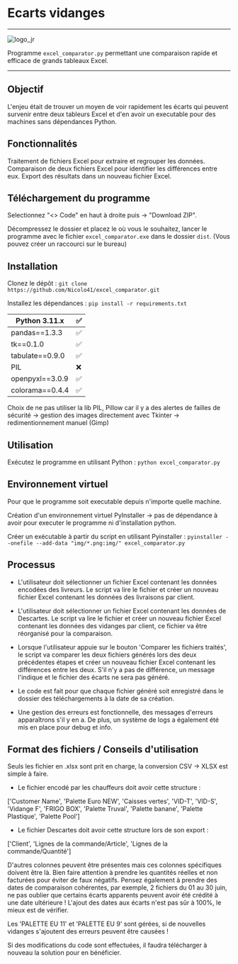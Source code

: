 # Ecarts vidanges
***
![logo_jr](https://github.com/Nicolo41/excel_comparator/assets/72193849/4d269ab8-575b-4c21-9807-e826af440e03)


Programme `excel_comparator.py` permettant une comparaison rapide et efficace de grands tableaux Excel.
***
## Objectif
L'enjeu était de trouver un moyen de voir rapidement les écarts qui peuvent survenir entre deux tableurs Excel et d'en avoir un executable pour des machines sans dépendances Python.

## Fonctionnalités
Traitement de fichiers Excel pour extraire et regrouper les données.
Comparaison de deux fichiers Excel pour identifier les différences entre eux.
Export des résultats dans un nouveau fichier Excel.
## Téléchargement du programme
Selectionnez "<> Code" en haut à droite puis -> "Download ZIP".

Décompressez le dossier et placez le où vous le souhaitez, lancer le programme avec le fichier `excel_comparator.exe` dans le dossier `dist`.
(Vous pouvez créer un raccourci sur le bureau)

## Installation
Clonez le dépôt : `git clone https://github.com/Nicolo41/excel_comparator.git`

Installez les dépendances : `pip install -r requirements.txt`

| Python 3.11.x   | :white_check_mark: |
| ----------------| ------------------ |
| pandas==1.3.3   | :white_check_mark: |
| tk==0.1.0       | :white_check_mark: |
| tabulate==0.9.0 | :white_check_mark: |
| PIL             | :x:                |
| openpyxl==3.0.9 | :white_check_mark: |
| colorama==0.4.4 | :white_check_mark: |

Choix de ne pas utiliser la lib PIL, Pillow car il y a des alertes de failles de sécurité -> gestion des images directement avec Tkinter -> redimentionnement manuel (Gimp)

## Utilisation
Exécutez le programme en utilisant Python : `python excel_comparator.py`


## Environnement virtuel
Pour que le programme soit executable depuis n'importe quelle machine.

Création d'un environnement virtuel PyInstaller -> pas de dépendance à avoir pour executer le programme ni d'installation python.

Créer un exécutable à partir du script en utilisant Pyinstaller : `pyinstaller --onefile --add-data "img/*.png:img/" excel_comparator.py`
## Processus
- L'utilisateur doit sélectionner un fichier Excel contenant les données encodées des livreurs. Le script va lire le fichier et créer un nouveau fichier Excel contenant les données des livraisons par client.

- L'utilisateur doit sélectionner un fichier Excel contenant les données de Descartes. Le script va lire le fichier et créer un nouveau fichier Excel contenant les données des vidanges par client, ce fichier va être réorganisé pour la comparaison.

- Lorsque l'utilisateur appuie sur le bouton 'Comparer les fichiers traités', le script va comparer les deux fichiers générés lors des deux précédentes étapes et créer un nouveau fichier Excel contenant les différences entre les deux. S'il n'y a pas de différence, un message l'indique et le fichier des écarts ne sera pas généré.

- Le code est fait pour que chaque fichier généré soit enregistré dans le dossier des téléchargements à la date de sa création.

- Une gestion des erreurs est fonctionnelle, des messages d'erreurs apparaîtrons s'il y en a. De plus, un système de logs a également été mis en place pour debug et info.
## Format des fichiers / Conseils d'utilisation
Seuls les fichier en .xlsx sont prit en charge, la conversion CSV -> XLSX est simple à faire.

- Le fichier encodé par les chauffeurs doit avoir cette structure : 

['Customer Name', 'Palette Euro NEW', 'Caisses vertes', 'VID-T', 'VID-S', 'Vidange F', 'FRIGO BOX', 'Palette Truval', 'Palette banane', 'Palette Plastique', 'Palette Pool']

- Le fichier Descartes doit avoir cette structure lors de son export : 

['Client', 'Lignes de la commande/Article', 'Lignes de la commande/Quantité']

D'autres colonnes peuvent être présentes mais ces colonnes spécifiques doivent être là.
Bien faire attention à prendre les quantités réelles et non facturées pour éviter de faux négatifs. Pensez également à prendre des dates de comparaison cohérentes, par exemple, 2 fichiers du 01 au 30 juin, ne pas oublier que certains écarts apparents peuvent avoir été crédité à une date ultérieure ! L'ajout des dates aux écarts n'est pas sûr à 100%, le mieux est de vérifier.

Les 'PALETTE EU 11' et 'PALETTE EU 9' sont gérées, si de nouvelles vidanges s'ajoutent des erreurs peuvent être causées !

Si des modifications du code sont effectuées, il faudra télécharger à nouveau la solution pour en bénéficier.
